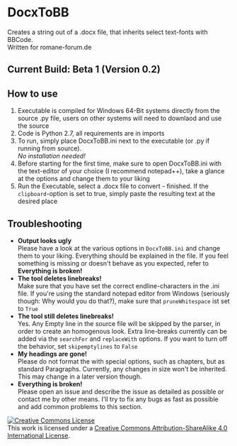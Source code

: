 # DocxToBB
Creates a string out of a .docx file, that inherits select text-fonts with BBCode.  
Written for romane-forum.de


## Current Build: Beta 1 (Version 0.2) 

## How to use

1. Executable is compiled for Windows 64-Bit systems directly from the source .py file, users on other systems will need to downlaod and use the source  
2. Code is Python 2.7, all requirements are in imports  
3. To run, simply place DocxToBB.ini next to the executable (or .py if running from source).  
*No installation needed!*
4. Before starting for the first time, make sure to open DocxToBB.ini with the text-editor of your choice (I recommend notepad++), take a glance at the options and change them to your liking  
5. Run the Executable, select a .docx file to convert - finished. If the `clipboard`-option is set to true, simply paste the resulting text at the desired place

## Troubleshooting 

- **Output looks ugly**  
Please have a look at the various options in `DocxToBB.ini` and change them to your liking. Everything should be explained in the file.
If you feel something is missing or doesn't behave as you expected, refer to **Everything is broken!**
- **The tool deletes linebreaks!**  
Make sure that you have set the correct endline-characters in the .ini file. If you're using the standard notepad editor from Windows (seriously though: Why would you do that?), make sure that `pruneWhitespace` ist set to `True`  
- **The tool still deletes linebreaks!**  
Yes. Any Empty line in the source file will be skipped by the parser, in order to create an homogenous look. Extra line-breaks currently can be added via the `searchFor` and `replaceWith` options. If you want to turn off the behavior, set `skipemptylines` to `False`
- **My headings are gone!**  
Please do not format the with special options, such as chapters, but as standard Paragraphs. Currently, any changes in size won't be inherited. This may change in a later version though. 
- **Everything is broken!**  
Please open an issue and describe the issue as detailed as possible or contact me by other means. I'll try to fix any bugs as fast as possible and add common problems to this section. 




<a rel="license" href="http://creativecommons.org/licenses/by-sa/4.0/"><img alt="Creative Commons License" style="border-width:0" src="https://i.creativecommons.org/l/by-sa/4.0/80x15.png" /></a><br />This work is licensed under a <a rel="license" href="http://creativecommons.org/licenses/by-sa/4.0/">Creative Commons Attribution-ShareAlike 4.0 International License</a>.
